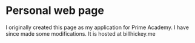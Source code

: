 # Personal web page

I originally created this page as my application for Prime Academy. I have since made some modifications. It is hosted at billhickey.me
